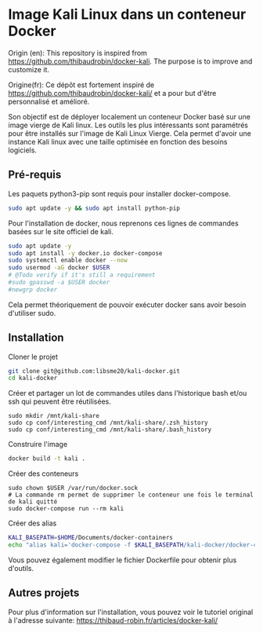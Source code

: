 # Image Kali Linux dans un conteneur Docker


Origin (en): This repository is inspired from https://github.com/thibaudrobin/docker-kali. The purpose is to improve and customize it.

Origine(fr): Ce dépôt est fortement inspiré de https://github.com/thibaudrobin/docker-kali/ et a pour but d'être personnalisé et amélioré.


Son objectif est de déployer localement un conteneur Docker basé sur une image vierge de Kali linux.
Les outils les plus intéressants sont paramétrés pour être installés sur l'image de Kali Linux Vierge.
Cela permet d'avoir une instance Kali linux avec une taille optimisée en fonction des besoins logiciels.

## Pré-requis

Les paquets python3-pip sont requis pour installer docker-compose.
```bash
sudo apt update -y && sudo apt install python-pip
```

Pour l'installation de docker, nous reprenons ces lignes de commandes basées sur le site officiel de kali.

```bash
sudo apt update -y
sudo apt install -y docker.io docker-compose
sudo systemctl enable docker --now
sudo usermod -aG docker $USER
# @Todo verify if it's still a requirement
#sudo gpasswd -a $USER docker
#newgrp docker
```

Cela permet théoriquement de pouvoir exécuter docker sans avoir besoin d'utiliser sudo.


## Installation



Cloner le projet

```bash
git clone git@github.com:libsme20/kali-docker.git
cd kali-docker
```

Créer et partager un lot de commandes utiles dans l'historique bash et/ou ssh qui peuvent être réutilisées.

```
sudo mkdir /mnt/kali-share
sudo cp conf/interesting_cmd /mnt/kali-share/.zsh_history
sudo cp conf/interesting_cmd /mnt/kali-share/.bash_history
```

Construire l'image

```bash
docker build -t kali .
```

Créer des conteneurs

```
sudo chown $USER /var/run/docker.sock
# La commande rm permet de supprimer le conteneur une fois le terminal de kali quitté
sudo docker-compose run --rm kali
```

Créer des alias

```bash
KALI_BASEPATH=$HOME/Documents/docker-containers
echo "alias kali='docker-compose -f $KALI_BASEPATH/kali-docker/docker-compose.yml run kali-docker'" >> .bashrc && source .bashrc
```

Vous pouvez également modifier le fichier Dockerfile pour obtenir plus d'outils.


## Autres projets


Pour plus d'information sur l'installation, vous pouvez voir le tutoriel original à l'adresse suivante: https://thibaud-robin.fr/articles/docker-kali/
